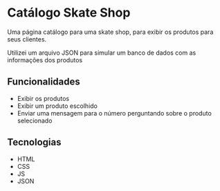 # Catálogo Skate Shop

Uma página catálogo para uma skate shop, para exibir os produtos para seus clientes.

Utilizei um arquivo JSON para simular um banco de dados com as informações dos produtos


## Funcionalidades
 - Exibir os produtos
 - Exibir um produto escolhido
 - Enviar uma mensagem para o número perguntando sobre o produto selecionado


## Tecnologias
 - HTML
 - CSS
 - JS
 - JSON